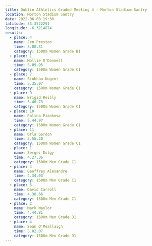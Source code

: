 ```yaml
---
title: Dublin Athletics Graded Meeting 4 - Morton Stadium Santry 
location: Morton Stadium Santry 
date: 2022-06-08 19:30
latitude: 53.3522291
longitude: -6.3214874
results:
  - place: 4
    name: Jen Preston
    time: 5.08.31
    category: 1500m Women Grade B1
  - place: 1
    name: Mollie O'Donnell
    time: 5.09.95
    category: 1500m Women Grade C1
  - place: 7
    name: Siobhán Nugent
    time: 5.35.07
    category: 1500m Women Grade C1
  - place: 9
    name: Brigid Reilly
    time: 5.40.73
    category: 1500m Women Grade C1
  - place: 10
    name: Palina Piankova
    time: 5.44.97
    category: 1500m Women Grade C1
  - place: 11
    name: Orla Gordon
    time: 5.55.20
    category: 1500m Women Grade C1
  - place: 1
    name: Sergei Dolgy
    time: 4.27.36
    category: 1500m Men Grade C1
  - place: 4
    name: Geoffrey Alexandre
    time: 4.34.03
    category: 1500m Men Grade C1
  - place: 5
    name: David Carroll
    time: 4.38.66
    category: 1500m Men Grade C1
  - place: 2
    name: Mark Naylor
    time: 4.44.81
    category: 1500m Men Grade D1
  - place: 4
    name: Seán O'Meallaigh
    time: 5.02.07
    category: 1500m Men Grade D1
---
```


